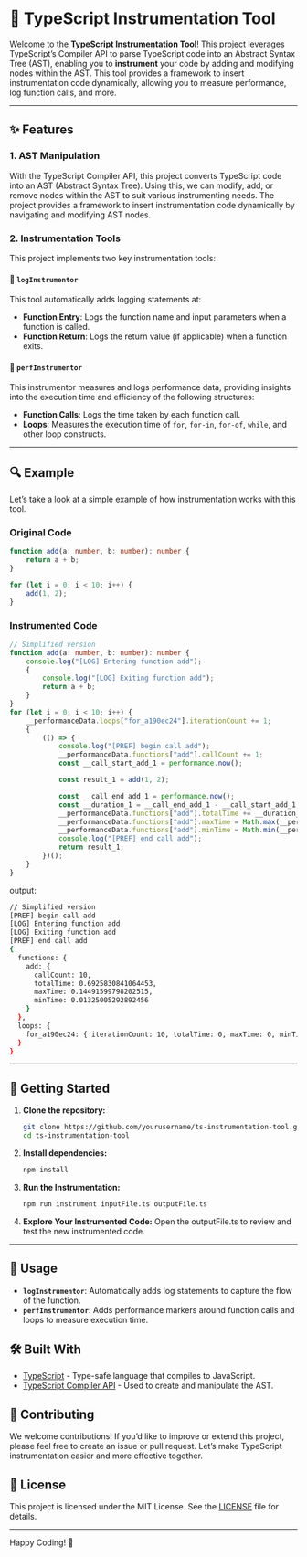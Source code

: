 # 🔧 TypeScript Instrumentation Tool

Welcome to the **TypeScript Instrumentation Tool**! This project leverages TypeScript’s Compiler API to parse TypeScript code into an Abstract Syntax Tree (AST), enabling you to **instrument** your code by adding and modifying nodes within the AST. This tool provides a framework to insert instrumentation code dynamically, allowing you to measure performance, log function calls, and more.

---

## ✨ Features

### 1. AST Manipulation
With the TypeScript Compiler API, this project converts TypeScript code into an AST (Abstract Syntax Tree). Using this, we can modify, add, or remove nodes within the AST to suit various instrumenting needs. The project provides a framework to insert instrumentation code dynamically by navigating and modifying AST nodes.

### 2. Instrumentation Tools
This project implements two key instrumentation tools:

#### 🔹 `logInstrumentor`
This tool automatically adds logging statements at:
- **Function Entry**: Logs the function name and input parameters when a function is called.
- **Function Return**: Logs the return value (if applicable) when a function exits.

#### 🔹 `perfInstrumentor`
This instrumentor measures and logs performance data, providing insights into the execution time and efficiency of the following structures:
- **Function Calls**: Logs the time taken by each function call.
- **Loops**: Measures the execution time of `for`, `for-in`, `for-of`, `while`, and other loop constructs.

---

## 🔍 Example

Let’s take a look at a simple example of how instrumentation works with this tool.

### Original Code
```typescript
function add(a: number, b: number): number {
    return a + b;
}

for (let i = 0; i < 10; i++) {
    add(1, 2);
}
```

### Instrumented Code
```typescript
// Simplified version
function add(a: number, b: number): number {
    console.log("[LOG] Entering function add");
    {
        console.log("[LOG] Exiting function add");
        return a + b;
    }
}
for (let i = 0; i < 10; i++) {
    __performanceData.loops["for_a190ec24"].iterationCount += 1;
    {
        (() => {
            console.log("[PREF] begin call add");
            __performanceData.functions["add"].callCount += 1;
            const __call_start_add_1 = performance.now();

            const result_1 = add(1, 2);

            const __call_end_add_1 = performance.now();
            const __duration_1 = __call_end_add_1 - __call_start_add_1;
            __performanceData.functions["add"].totalTime += __duration_1;
            __performanceData.functions["add"].maxTime = Math.max(__performanceData.functions["add"].maxTime, __duration_1);
            __performanceData.functions["add"].minTime = Math.min(__performanceData.functions["add"].minTime, __duration_1);
            console.log("[PREF] end call add");
            return result_1;
        })();
    }
}

```

output:
```bash
// Simplified version
[PREF] begin call add
[LOG] Entering function add
[LOG] Exiting function add
[PREF] end call add
{
  functions: {
    add: {
      callCount: 10,
      totalTime: 0.6925830841064453,
      maxTime: 0.14491599798202515,
      minTime: 0.01325005292892456
    }
  },
  loops: {
    for_a190ec24: { iterationCount: 10, totalTime: 0, maxTime: 0, minTime: Infinity }
  }
}
```

---

## 🚀 Getting Started
1. **Clone the repository:**
   ```bash
   git clone https://github.com/yourusername/ts-instrumentation-tool.git
   cd ts-instrumentation-tool
    ``` 

2. **Install dependencies:**
    ```bash
    npm install
    ```
3. **Run the Instrumentation:**
    ```bash
    npm run instrument inputFile.ts outputFile.ts
    ```

4. **Explore Your Instrumented Code:**
Open the outputFile.ts to review and test the new instrumented code.


---

## 📖 Usage

- **`logInstrumentor`**: Automatically adds log statements to capture the flow of the function.
- **`perfInstrumentor`**: Adds performance markers around function calls and loops to measure execution time.

## 🛠️ Built With

- [TypeScript](https://www.typescriptlang.org/) - Type-safe language that compiles to JavaScript.
- [TypeScript Compiler API](https://github.com/microsoft/TypeScript/wiki/Using-the-Compiler-API) - Used to create and manipulate the AST.

## 🤝 Contributing

We welcome contributions! If you’d like to improve or extend this project, please feel free to create an issue or pull request. Let’s make TypeScript instrumentation easier and more effective together.


## 📄 License

This project is licensed under the MIT License. See the [LICENSE](./LICENSE) file for details.

---

Happy Coding! 🚀
